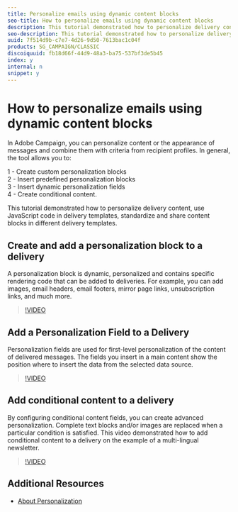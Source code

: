 ```yaml
---
title: Personalize emails using dynamic content blocks
seo-title: How to personalize emails using dynamic content blocks
description: This tutorial demonstrated how to personalize delivery content, use JavaScript code in delivery templates, standardize and share content blocks in different delivery templates.
seo-description: This tutorial demonstrated how to personalize delivery content, use JavaScript code in delivery templates, standardize and share content blocks in different delivery templates.
uuid: 7f514d9b-c7e7-4d26-9d50-7613bac1c04f
products: SG_CAMPAIGN/CLASSIC
discoiquuid: fb18d66f-44d9-48a3-ba75-537bf3de5b45
index: y
internal: n
snippet: y
---
```


# How to personalize emails using dynamic content blocks

In Adobe Campaign, you can personalize content or the appearance of messages and combine them with criteria from recipient profiles. In general, the tool allows you to:

1 - Create custom personalization blocks  
2 - Insert predefined personalization blocks  
3 - Insert dynamic personalization fields  
4 - Create conditional content.

This tutorial demonstrated how to personalize delivery content, use JavaScript code in delivery templates, standardize and share content blocks in different delivery templates.

## Create and add a personalization block to a delivery 

A personalization block is dynamic, personalized and contains specific rendering code that can be added to deliveries. For example, you can add images, email headers, email footers, mirror page links, unsubscription links, and much more.

>[!VIDEO](https://video.tv.adobe.com/v/24924?quality=12)

## Add a Personalization Field to a Delivery

Personalization fields are used for first-level personalization of the content of delivered messages. The fields you insert in a main content show the position where to insert the data from the selected data source.

>[!VIDEO](https://video.tv.adobe.com/v/24925?quality=12)

## Add conditional content to a delivery 

By configuring conditional content fields, you can create advanced personalization. Complete text blocks and/or images are replaced when a particular condition is satisfied. This video demonstrated how to add conditional content to a delivery on the example of a multi-lingual newsletter.

>[!VIDEO](https://video.tv.adobe.com/v/24926?quality=12)

## Additional Resources 

* [About Personalization](https://docs.campaign.adobe.com/doc/AC/en/DLV_Personalizing_deliveries_About_personalization.html)

